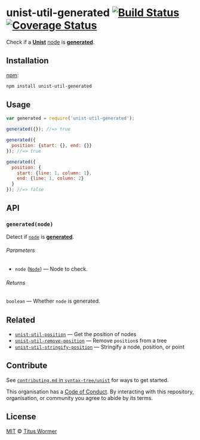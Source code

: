 # unist-util-generated [![Build Status][build-badge]][build-page] [![Coverage Status][coverage-badge]][coverage-page]

Check if a [**Unist**][unist] [node][] is [**generated**][spec].

## Installation

[npm][]:

```bash
npm install unist-util-generated
```

## Usage

```javascript
var generated = require('unist-util-generated');

generated({}); //=> true

generated({
  position: {start: {}, end: {}}
}); //=> true

generated({
  position: {
    start: {line: 1, column: 1},
    end: {line: 1, column: 2}
  }
}); //=> false
```

## API

### `generated(node)`

Detect if [`node`][node] is [**generated**][spec].

###### Parameters

*   `node` ([`Node`][node]) — Node to check.

###### Returns

`boolean` — Whether `node` is generated.

## Related

*   [`unist-util-position`](https://github.com/syntax-tree/unist-util-position)
    — Get the position of nodes
*   [`unist-util-remove-position`](https://github.com/syntax-tree/unist-util-remove-position)
    — Remove `position`s from a tree
*   [`unist-util-stringify-position`](https://github.com/syntax-tree/unist-util-stringify-position)
    — Stringify a node, position, or point

## Contribute

See [`contributing.md` in `syntax-tree/unist`][contributing] for ways to get
started.

This organisation has a [Code of Conduct][coc].  By interacting with this
repository, organisation, or community you agree to abide by its terms.

## License

[MIT][license] © [Titus Wormer][author]

<!-- Definition -->

[build-badge]: https://img.shields.io/travis/syntax-tree/unist-util-generated.svg

[build-page]: https://travis-ci.org/syntax-tree/unist-util-generated

[coverage-badge]: https://img.shields.io/codecov/c/github/syntax-tree/unist-util-generated.svg

[coverage-page]: https://codecov.io/github/syntax-tree/unist-util-generated?branch=master

[npm]: https://docs.npmjs.com/cli/install

[license]: LICENSE

[author]: http://wooorm.com

[unist]: https://github.com/syntax-tree/unist

[node]: https://github.com/syntax-tree/unist#node

[spec]: https://github.com/syntax-tree/unist#location

[contributing]: https://github.com/syntax-tree/unist/blob/master/contributing.md

[coc]: https://github.com/syntax-tree/unist/blob/master/code-of-conduct.md

